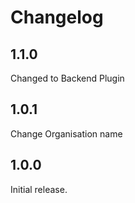 # Changelog

## 1.1.0
Changed to Backend Plugin

## 1.0.1
Change Organisation name

## 1.0.0
Initial release.
